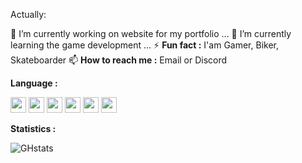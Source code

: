 Actually:

🔭 I’m currently working on website for my portfolio ...
🌱 I’m currently learning the game development ...
⚡ **Fun fact :** I'am Gamer, Biker, Skateboarder
📫 **How to reach me :** Email or Discord

**Language :**

<img src="https://cdn.jsdelivr.net/gh/devicons/devicon@latest/icons/visualstudio/visualstudio-original.svg" height="25" width="25"/> <img src="https://cdn.jsdelivr.net/gh/devicons/devicon@latest/icons/vscode/vscode-original.svg" height="25" width="25"/> <img src="https://cdn.jsdelivr.net/gh/devicons/devicon@latest/icons/unity/unity-original.svg" height="25" width="25"/> <img src="https://cdn.jsdelivr.net/gh/devicons/devicon@latest/icons/blender/blender-original.svg" height="25" width="25"/> <img src="https://cdn.jsdelivr.net/gh/devicons/devicon@latest/icons/trello/trello-original.svg" height="25" width="25"/> <img src="https://cdn.jsdelivr.net/gh/devicons/devicon@latest/icons/tortoisegit/tortoisegit-original.svg" height="25" width="25"/>

**Statistics :**

![GHstats](https://github-readme-stats.vercel.app/api?username=Noolexx&show_icons=true)


<!---
Noolexx/Noolexx is a ✨ special ✨ repository because its `README.md` (this file) appears on your GitHub profile.
You can click the Preview link to take a look at your changes.
--->
